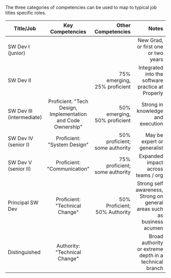 The three categories of competencies can be used to map to typical job titles specific roles. 



| Title/Job                 | Key Competencies                                             | Other Competencies             |     Notes  |
| ------------------------- |:------------------------------------------------------------:| ------------------------------:| ----------:|
| SW Dev I (junior)         |                                                              |                                |  New Grad, or first one or two years |
| SW Dev II                 |                                                              |  75% emerging, 25% proficient  | Integrated into the software practice at Properly |
| SW Dev III (intermediate) | Proficient: "Tech Design, Implementation and Code Ownership" | 50% emerging, 50% proficient   | Strong in knowledge and execution |
| SW Dev IV (senior I)      | Proficient: "System Design"                                  | 50% proficient; some authority | May be expert or generalist  |
| SW Dev V (senior II)      | Proficient: "Communication"                                  | 75% proficient; some authority | Expanded impact across teams / org |
| Principal SW Dev          | Proficient: "Technical Change"                               | 50% Proficient; 50% Authority  | Strong self awareness, Strong on general areas such as business acumen |
| Distinguished             | Authority: "Technical Change"                                |                                | Broad authority or extreme depth in a technical branch |
